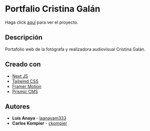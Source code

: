 # Portfalio Cristina Galán

Haga click [aquí](https://cristinagalan.com/) para ver el proyecto.

## Descripción

Portafolio web de la fotógrafa y realizadora audiovisual Cristina Galán.

## Creado con

- [Next JS](https://nextjs.org/)
- [Tailwind CSS](https://tailwindcss.com/)
- [Framer Motion](https://www.framer.com/api/motion)
- [Prismic CMS](https://prismic.io/)

## Autores

- **Luis Anaya** - [laanayam333](https://github.com/laanayam333)
- **Carlos Kompier** - [ckompier](https://github.com/ckompier)
